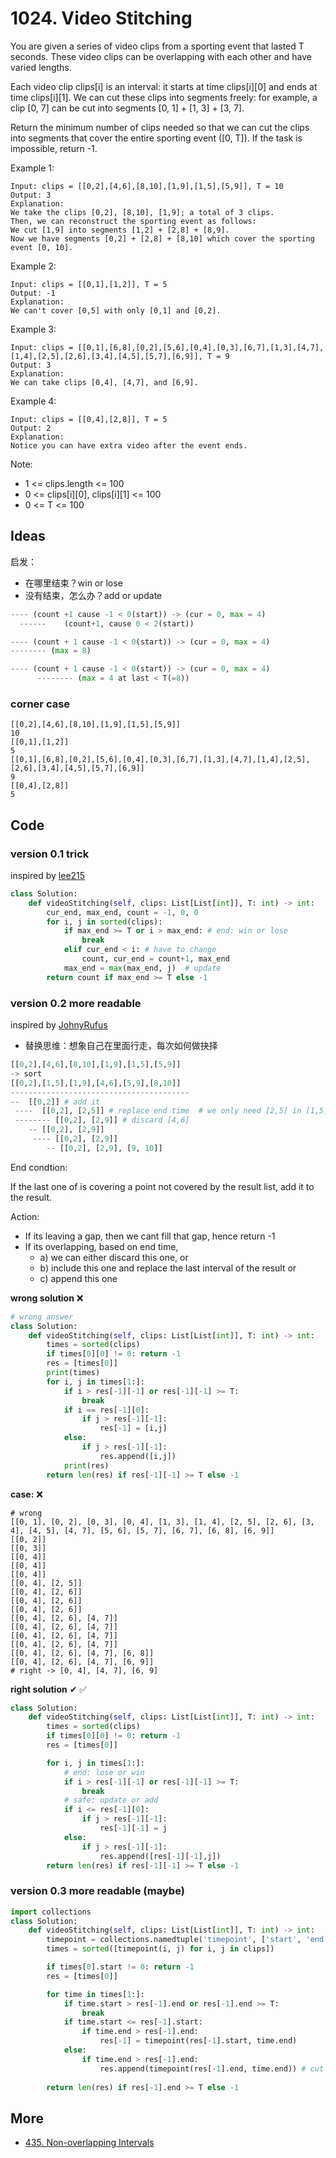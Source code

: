 # 1024. Video Stitching

You are given a series of video clips from a sporting event that lasted T seconds.  These video clips can be overlapping with each other and have varied lengths.

Each video clip clips[i] is an interval: it starts at time clips[i][0] and ends at time clips[i][1].  We can cut these clips into segments freely: for example, a clip [0, 7] can be cut into segments [0, 1] + [1, 3] + [3, 7].

Return the minimum number of clips needed so that we can cut the clips into segments that cover the entire sporting event ([0, T]).  If the task is impossible, return -1.

 

Example 1:

```
Input: clips = [[0,2],[4,6],[8,10],[1,9],[1,5],[5,9]], T = 10
Output: 3
Explanation: 
We take the clips [0,2], [8,10], [1,9]; a total of 3 clips.
Then, we can reconstruct the sporting event as follows:
We cut [1,9] into segments [1,2] + [2,8] + [8,9].
Now we have segments [0,2] + [2,8] + [8,10] which cover the sporting event [0, 10].
```

Example 2:

```
Input: clips = [[0,1],[1,2]], T = 5
Output: -1
Explanation: 
We can't cover [0,5] with only [0,1] and [0,2].
```

Example 3:

```
Input: clips = [[0,1],[6,8],[0,2],[5,6],[0,4],[0,3],[6,7],[1,3],[4,7],[1,4],[2,5],[2,6],[3,4],[4,5],[5,7],[6,9]], T = 9
Output: 3
Explanation: 
We can take clips [0,4], [4,7], and [6,9].
```

Example 4:

```
Input: clips = [[0,4],[2,8]], T = 5
Output: 2
Explanation: 
Notice you can have extra video after the event ends.
``` 

Note:

* 1 <= clips.length <= 100
* 0 <= clips[i][0], clips[i][1] <= 100
* 0 <= T <= 100


## Ideas

启发：

- 在哪里结束？win or lose
- 没有结束，怎么办？add or update


``` python
---- (count +1 cause -1 < 0(start)) -> (cur = 0, max = 4)
  ------	(count+1, cause 0 < 2(start)) 
```


``` python
---- (count + 1 cause -1 < 0(start)) -> (cur = 0, max = 4)
-------- (max = 8)
```

``` python
---- (count + 1 cause -1 < 0(start)) -> (cur = 0, max = 4) 
      -------- (max = 4 at last < T(=8))
```

### corner case 

```
[[0,2],[4,6],[8,10],[1,9],[1,5],[5,9]]
10
[[0,1],[1,2]]
5
[[0,1],[6,8],[0,2],[5,6],[0,4],[0,3],[6,7],[1,3],[4,7],[1,4],[2,5],[2,6],[3,4],[4,5],[5,7],[6,9]]
9
[[0,4],[2,8]]
5
```

## Code 

### version 0.1 trick 

inspired by [lee215](https://leetcode.com/problems/video-stitching/discuss/270036/Python-Greedy-Solution-O(1)-Space)

``` python
class Solution:
    def videoStitching(self, clips: List[List[int]], T: int) -> int:
        cur_end, max_end, count = -1, 0, 0
        for i, j in sorted(clips):
            if max_end >= T or i > max_end: # end: win or lose 
                break 
            elif cur_end < i: # have to change 
                count, cur_end = count+1, max_end
            max_end = max(max_end, j)  # update
        return count if max_end >= T else -1
```

### version 0.2 more readable

inspired by [JohnyRufus
](https://leetcode.com/problems/video-stitching/discuss/269964/Python-solution-based-on-sorting-and-end-time)

- 替换思维：想象自己在里面行走，每次如何做抉择

``` python
[[0,2],[4,6],[8,10],[1,9],[1,5],[5,9]]
-> sort
[[0,2],[1,5],[1,9],[4,6],[5,9],[8,10]]
----------------------------------------
--  [[0,2]] # add it 
 ----  [[0,2], [2,5]] # replace end time  # we only need [2,5] in [1,5]
 -------- [[0,2], [2,9]] # discard [4,6]
    -- [[0,2], [2,9]]
     ---- [[0,2], [2,9]]
        -- [[0,2], [2,9], [9, 10]]
```
End condtion:

If the last one of  is covering a point not covered by the result list, add it to the result.

Action:

* If its leaving a gap, then we cant fill that gap, hence return -1
* If its overlapping, based on end time,
	* a) we can either discard this one, or 
 	* b) include this one and replace the last interval of the result or
	* c) append this one


**wrong solution** ❌

``` python
# wrong answer 
class Solution:
    def videoStitching(self, clips: List[List[int]], T: int) -> int:
        times = sorted(clips)
        if times[0][0] != 0: return -1
        res = [times[0]]
        print(times)
        for i, j in times[1:]:
            if i > res[-1][-1] or res[-1][-1] >= T:
                break 
            if i == res[-1][0]:
                if j > res[-1][-1]:
                    res[-1] = [i,j]
            else: 
                if j > res[-1][-1]:
                    res.append([i,j])
            print(res)
        return len(res) if res[-1][-1] >= T else -1
```
**case:** ❌

``` 
# wrong 
[[0, 1], [0, 2], [0, 3], [0, 4], [1, 3], [1, 4], [2, 5], [2, 6], [3, 4], [4, 5], [4, 7], [5, 6], [5, 7], [6, 7], [6, 8], [6, 9]]
[[0, 2]]
[[0, 3]]
[[0, 4]]
[[0, 4]]
[[0, 4]]
[[0, 4], [2, 5]]
[[0, 4], [2, 6]]
[[0, 4], [2, 6]]
[[0, 4], [2, 6]]
[[0, 4], [2, 6], [4, 7]]
[[0, 4], [2, 6], [4, 7]]
[[0, 4], [2, 6], [4, 7]]
[[0, 4], [2, 6], [4, 7]]
[[0, 4], [2, 6], [4, 7], [6, 8]]
[[0, 4], [2, 6], [4, 7], [6, 9]]
# right -> [0, 4], [4, 7], [6, 9]
```

**right solution** ✔︎ ✅ 

``` python
class Solution:
    def videoStitching(self, clips: List[List[int]], T: int) -> int:
        times = sorted(clips)
        if times[0][0] != 0: return -1
        res = [times[0]]

        for i, j in times[1:]:
	  		# end: lose or win 
            if i > res[-1][-1] or res[-1][-1] >= T:
                break 
            # safe: update or add
            if i <= res[-1][0]:
                if j > res[-1][-1]:
                    res[-1][-1] = j
            else:  
                if j > res[-1][-1]:
                    res.append([res[-1][-1],j])                
        return len(res) if res[-1][-1] >= T else -1
```

### version 0.3 more readable (maybe)

``` python 
import collections
class Solution:
    def videoStitching(self, clips: List[List[int]], T: int) -> int:
        timepoint = collections.namedtuple('timepoint', ['start', 'end'])
        times = sorted([timepoint(i, j) for i, j in clips])

        if times[0].start != 0: return -1
        res = [times[0]]

        for time in times[1:]:
            if time.start > res[-1].end or res[-1].end >= T:
                break 
            if time.start <= res[-1].start:
                if time.end > res[-1].end:
                    res[-1] = timepoint(res[-1].start, time.end)
            else:  
                if time.end > res[-1].end:
                    res.append(timepoint(res[-1].end, time.end)) # cut
                
        return len(res) if res[-1].end >= T else -1
```

## More

- [435. Non-overlapping Intervals](https://leetcode.com/problems/non-overlapping-intervals/)